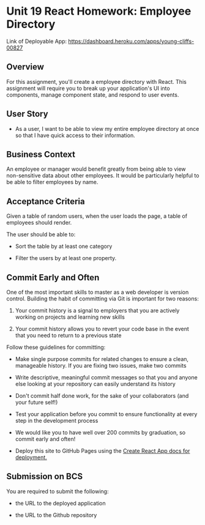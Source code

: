 # Unit 19 React Homework: Employee Directory

Link of Deployable App: https://dashboard.heroku.com/apps/young-cliffs-00827

## Overview

For this assignment, you'll create a employee directory with React. This assignment will require you to break up your application's UI into components, manage component state, and respond to user events.

## User Story

* As a user, I want to be able to view my entire employee directory at once so that I have quick access to their information.

## Business Context

An employee or manager would benefit greatly from being able to view non-sensitive data about other employees. It would be particularly helpful to be able to filter employees by name.

## Acceptance Criteria

Given a table of random users, when the user loads the page, a table of employees should render. 

The user should be able to:

  * Sort the table by at least one category

  * Filter the users by at least one property.

## Commit Early and Often

One of the most important skills to master as a web developer is version control. Building the habit of committing via Git is important for two reasons:

1. Your commit history is a signal to employers that you are actively working on projects and learning new skills

2. Your commit history allows you to revert your code base in the event that you need to return to a previous state

Follow these guidelines for committing:

* Make single purpose commits for related changes to ensure a clean, manageable history. If you are fixing two issues, make two commits

* Write descriptive, meaningful commit messages so that you and anyone else looking at your repository can easily understand its history

* Don't commit half done work, for the sake of your collaborators (and your future self!)

* Test your application before you commit to ensure functionality at every step in the development process

* We would like you to have well over 200 commits by graduation, so commit early and often!

* Deploy this site to GitHub Pages using the [Create React App docs for deployment.](https://create-react-app.dev/docs/deployment/#github-pages)


## Submission on BCS

You are required to submit the following:

* the URL to the deployed application

* the URL to the Github repository

